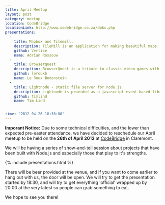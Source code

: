 ```yaml
---
title: April Meetup
layout: post
category: meetup
location: CodeBridge
locationLink: http://www.codebridge.co.za/doku.php
presentations:
  -
    title: Mapbox and Tilemill. 
    description: TileMill is an application for making beautiful maps. Whether you're a journalist, web designer, researcher,	 or seasoned cartographer, TileMill is the design studio you need to create compelling, interactive maps.
    github: Vertice
    name: Adrian Rossouw
  -
    title: Browserquest
    description: BrowserQuest is a tribute to classic video-games with a multiplayer twist. You play as a young warrior driven by the thrill of adventure. No princess to save here, just a dangerous world filled with treasures to discover. And it’s all done in glorious HTML5 and JavaScript.
    github: lerouxb
    name: Le Roux Bodenstein
  -
    title: Lightnode - static file server for node.js
    description: Lightnode is provided as a javascript event based library, based on node.js. This design provides unprecendented control to developers (as well as lightning speeds) and with a powerful language like javascript it's easy to do anything imaginable.
    github: timlind
    name: Tim Lind


time: "2012-04-26 18:30:00"
---
```

__Imporant Notice:__ Due to some technical difficulties, and the lower than expected pre-easter attendance, we have decided to reschedule our April meetup to be held on the __26th of April 2012__ at [CodeBridge](http://www.codebridge.co.za/doku.php?id=directions) in Claremont.

We will be having a series of show-and-tell session about projects that have been built with Node.js and especially those that play to it's strengths.

{% include presentations.html %}

There will be beer provided at the venue, and if you want to come earlier to hang out with us, the door will be open. We will try to get the presentation started by 18:30, and will try to get everything 'official' wrapped up by 20:00 at the very latest so people can grab something to eat.

We hope to see you there!

